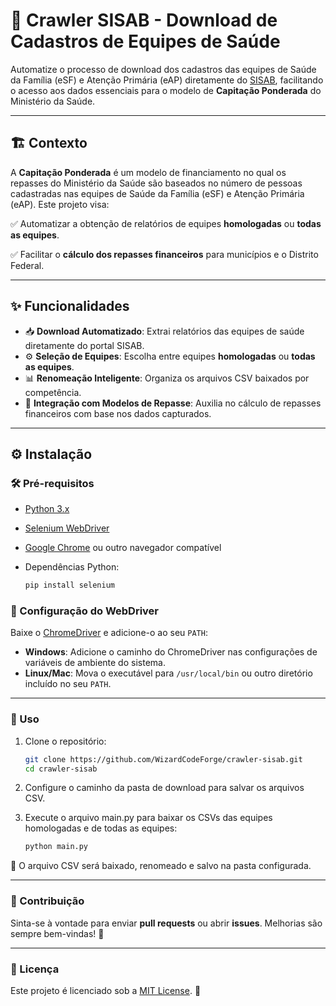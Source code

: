 # 🏥 **Crawler SISAB** - Download de Cadastros de Equipes de Saúde

Automatize o processo de download dos cadastros das equipes de Saúde da Família (eSF) e Atenção Primária (eAP) diretamente do [SISAB](https://sisab.saude.gov.br/), facilitando o acesso aos dados essenciais para o modelo de **Capitação Ponderada** do Ministério da Saúde.


---

## 🏗️ **Contexto**

A **Capitação Ponderada** é um modelo de financiamento no qual os repasses do Ministério da Saúde são baseados no número de pessoas cadastradas nas equipes de Saúde da Família (eSF) e Atenção Primária (eAP). Este projeto visa:

✅ Automatizar a obtenção de relatórios de equipes **homologadas** ou **todas as equipes**.

✅ Facilitar o **cálculo dos repasses financeiros** para municípios e o Distrito Federal.

---

## ✨ **Funcionalidades**

- 📥 **Download Automatizado**: Extrai relatórios das equipes de saúde diretamente do portal SISAB.
- ⚙️ **Seleção de Equipes**: Escolha entre equipes **homologadas** ou **todas as equipes**.
- 📊 **Renomeação Inteligente**: Organiza os arquivos CSV baixados por competência.
- 💸 **Integração com Modelos de Repasse**: Auxilia no cálculo de repasses financeiros com base nos dados capturados.

---

## ⚙️ **Instalação**

### 🛠️ Pré-requisitos

- [Python 3.x](https://www.python.org/downloads/)
  
- [Selenium WebDriver](https://www.selenium.dev/)
  
- [Google Chrome](https://www.google.com/chrome/) ou outro navegador compatível
  
- Dependências Python:
  ```bash
  pip install selenium

### 🔧 Configuração do WebDriver

Baixe o [ChromeDriver](https://sites.google.com/a/chromium.org/chromedriver/downloads) e adicione-o ao seu `PATH`:

- **Windows**: Adicione o caminho do ChromeDriver nas configurações de variáveis de ambiente do sistema.
- **Linux/Mac**: Mova o executável para `/usr/local/bin` ou outro diretório incluído no seu `PATH`.

---

### 🚀 Uso

1. Clone o repositório:

   ```bash
   git clone https://github.com/WizardCodeForge/crawler-sisab.git
   cd crawler-sisab

2. Configure o caminho da pasta de download para salvar os arquivos CSV.

3. Execute o arquivo main.py para baixar os CSVs das equipes homologadas e de todas as equipes:

     ```python
     python main.py
     ```
     
🎉 O arquivo CSV será baixado, renomeado e salvo na pasta configurada.

---

### 🤝 Contribuição

Sinta-se à vontade para enviar **pull requests** ou abrir **issues**. Melhorias são sempre bem-vindas! 🙌

---

### 📜 Licença

Este projeto é licenciado sob a [MIT License](LICENSE). 📝

